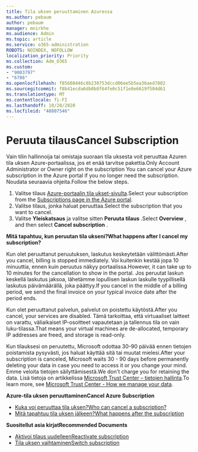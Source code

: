 ```yaml
---
title: Tila uksen peruuttaminen Azuressa
ms.author: pebaum
author: pebaum
manager: mnirkhe
ms.audience: Admin
ms.topic: article
ms.service: o365-administration
ROBOTS: NOINDEX, NOFOLLOW
localization_priority: Priority
ms.collection: Adm_O365
ms.custom:
- "9003797"
- "6786"
ms.openlocfilehash: f85608446c8b230753dccd06ee5b5ea36aed7802
ms.sourcegitcommit: f8b41ecda6db0b8f64fe0c51f1e8e6619f504d61
ms.translationtype: MT
ms.contentlocale: fi-FI
ms.lasthandoff: 10/28/2020
ms.locfileid: "48807546"
---
```

# <a name="cancel-subscription"></a><span data-ttu-id="1f133-102">Peruuta tilaus</span><span class="sxs-lookup"><span data-stu-id="1f133-102">Cancel Subscription</span></span>

<span data-ttu-id="1f133-103">Vain tilin hallinnoija tai omistaja suoraan tila uksesta voit peruuttaa Azuren tila uksen Azure-portaalissa, jos et enää tarvitse pakettia.</span><span class="sxs-lookup"><span data-stu-id="1f133-103">Only Account Administrator or Owner right on the subscription You can cancel your Azure subscription in the Azure portal if you no longer need the subscription.</span></span> <span data-ttu-id="1f133-104">Noudata seuraavia ohjeita.</span><span class="sxs-lookup"><span data-stu-id="1f133-104">Follow the below steps.</span></span>

1. <span data-ttu-id="1f133-105">Valitse tilaus [Azure-portaalin tila ukset-sivulta](https://portal.azure.com/#blade/Microsoft_Azure_Billing/SubscriptionsBlade).</span><span class="sxs-lookup"><span data-stu-id="1f133-105">Select your subscription from the [Subscriptions page in the Azure portal](https://portal.azure.com/#blade/Microsoft_Azure_Billing/SubscriptionsBlade).</span></span>
2. <span data-ttu-id="1f133-106">Valitse tilaus, jonka haluat peruuttaa.</span><span class="sxs-lookup"><span data-stu-id="1f133-106">Select the subscription that you want to cancel.</span></span>
3. <span data-ttu-id="1f133-107">Valitse **Yleiskatsaus** ja valitse sitten **Peruuta tilaus** .</span><span class="sxs-lookup"><span data-stu-id="1f133-107">Select **Overview** , and then select **Cancel subscription** .</span></span>

<span data-ttu-id="1f133-108">**Mitä tapahtuu, kun peruutan tila ukseni?**</span><span class="sxs-lookup"><span data-stu-id="1f133-108">**What happens after I cancel my subscription?**</span></span>

<span data-ttu-id="1f133-109">Kun olet peruuttanut peruutuksen, laskutus keskeytetään välittömästi.</span><span class="sxs-lookup"><span data-stu-id="1f133-109">After you cancel, billing is stopped immediately.</span></span> <span data-ttu-id="1f133-110">Voi kuitenkin kestää jopa 10 minuuttia, ennen kuin peruutus näkyy portaalissa.</span><span class="sxs-lookup"><span data-stu-id="1f133-110">However, it can take up to 10 minutes for the cancellation to show in the portal.</span></span> <span data-ttu-id="1f133-111">Jos peruutat laskun keskellä laskutus jaksoa, lähetämme lopullisen laskun laskulle tyypillisellä laskutus päivämäärällä, joka päättyy.</span><span class="sxs-lookup"><span data-stu-id="1f133-111">If you cancel in the middle of a billing period, we send the final invoice on your typical invoice date after the period ends.</span></span>

<span data-ttu-id="1f133-112">Kun olet peruuttanut palvelun, palvelut on poistettu käytöstä.</span><span class="sxs-lookup"><span data-stu-id="1f133-112">After you cancel, your services are disabled.</span></span> <span data-ttu-id="1f133-113">Tämä tarkoittaa, että virtuaaliset laitteet on varattu, väliaikaiset IP-osoitteet vapautetaan ja tallennus tila on vain luku-tilassa.</span><span class="sxs-lookup"><span data-stu-id="1f133-113">That means your virtual machines are de-allocated, temporary IP addresses are freed, and storage is read-only.</span></span>

<span data-ttu-id="1f133-114">Kun tilauksesi on peruutettu, Microsoft odottaa 30-90 päivää ennen tietojen poistamista pysyvästi, jos haluat käyttää sitä tai muutat mielesi.</span><span class="sxs-lookup"><span data-stu-id="1f133-114">After your subscription is canceled, Microsoft waits 30 - 90 days before permanently deleting your data in case you need to access it or you change your mind.</span></span> <span data-ttu-id="1f133-115">Emme veloita tietojen säilyttämisestä.</span><span class="sxs-lookup"><span data-stu-id="1f133-115">We don't charge you for retaining the data.</span></span> <span data-ttu-id="1f133-116">Lisä tietoja on artikkelissa [Microsoft Trust Center – tietojen hallinta](https://go.microsoft.com/fwLink/p/?LinkID=822930&clcid=0x409).</span><span class="sxs-lookup"><span data-stu-id="1f133-116">To learn more, see [Microsoft Trust Center - How we manage your data](https://go.microsoft.com/fwLink/p/?LinkID=822930&clcid=0x409).</span></span>

<span data-ttu-id="1f133-117">**Azure-tila uksen peruuttaminen**</span><span class="sxs-lookup"><span data-stu-id="1f133-117">**Cancel Azure Subscription**</span></span>

- [<span data-ttu-id="1f133-118">Kuka voi peruuttaa tila uksen?</span><span class="sxs-lookup"><span data-stu-id="1f133-118">Who can cancel a subscription?</span></span>](https://docs.microsoft.com/azure/billing/billing-how-to-cancel-azure-subscription?WT.mc_id=Portal-Microsoft_Azure_Support#who-can-cancel-a-subscription)
- [<span data-ttu-id="1f133-119">Mitä tapahtuu tila uksen jälkeen?</span><span class="sxs-lookup"><span data-stu-id="1f133-119">What happens after the subscription</span></span>](https://docs.microsoft.com/azure/billing/billing-how-to-cancel-azure-subscription?WT.mc_id=Portal-Microsoft_Azure_Support#what-happens-after-i-cancel-my-subscription)

<span data-ttu-id="1f133-120">**Suositellut asia kirjat**</span><span class="sxs-lookup"><span data-stu-id="1f133-120">**Recommended Documents**</span></span>

- [<span data-ttu-id="1f133-121">Aktivoi tilaus uudelleen</span><span class="sxs-lookup"><span data-stu-id="1f133-121">Reactivate subscription</span></span>](https://docs.microsoft.com/azure/billing/billing-how-to-cancel-azure-subscription?WT.mc_id=Portal-Microsoft_Azure_Support#reactivate-subscription)
- [<span data-ttu-id="1f133-122">Tila uksen vaihtaminen</span><span class="sxs-lookup"><span data-stu-id="1f133-122">Switch subscription</span></span>](https://docs.microsoft.com/azure/billing/billing-how-to-switch-azure-offer?WT.mc_id=Portal-Microsoft_Azure_Support)